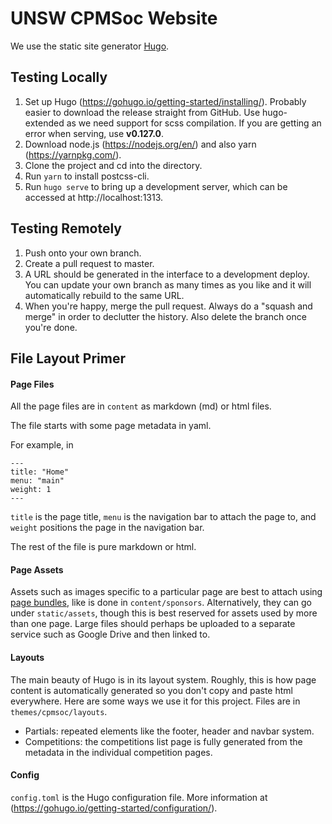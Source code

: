 UNSW CPMSoc Website
===================

We use the static site generator [Hugo](https://gohugo.io/documentation/).

## Testing Locally

1. Set up Hugo (https://gohugo.io/getting-started/installing/). Probably easier to download the
release straight from GitHub. Use hugo-extended as we need support for scss compilation. 
    If you are getting an error when serving, use **v0.127.0**.
2. Download node.js (https://nodejs.org/en/) and also yarn (https://yarnpkg.com/).
3. Clone the project and cd into the directory.
4. Run `yarn` to install postcss-cli.
5. Run `hugo serve` to bring up a development server, which can be accessed at http://localhost:1313.

## Testing Remotely

1. Push onto your own branch.
2. Create a pull request to master.
3. A URL should be generated in the interface to a development deploy. You can update your own branch
as many times as you like and it will automatically rebuild to the same URL.
4. When you're happy, merge the pull request. Always do a "squash and merge" in order to declutter
the history. Also delete the branch once you're done.

## File Layout Primer

#### Page Files

All the page files are in `content` as markdown (md) or html files.

The file starts with some page metadata in yaml.

For example, in
```
---
title: "Home"
menu: "main"
weight: 1
---
```
`title` is the page title, `menu` is the navigation bar to attach the page to, and `weight` positions the page in the navigation bar.

The rest of the file is pure markdown or html.

#### Page Assets

Assets such as images specific to a particular page are best to attach using [page bundles](https://gohugo.io/content-management/page-bundles/), like is done in `content/sponsors`. Alternatively, they can go under `static/assets`, though this is best reserved for assets used by more than one page. Large files should perhaps be uploaded to a separate service such as Google Drive and then linked to.

#### Layouts

The main beauty of Hugo is in its layout system.
Roughly, this is how page content is automatically generated so you don't copy and paste html everywhere.
Here are some ways we use it for this project. Files are in `themes/cpmsoc/layouts`.

- Partials: repeated elements like the footer, header and navbar system.
- Competitions: the competitions list page is fully generated from the metadata in the individual competition pages.

#### Config

`config.toml` is the Hugo configuration file. More information at (https://gohugo.io/getting-started/configuration/).
